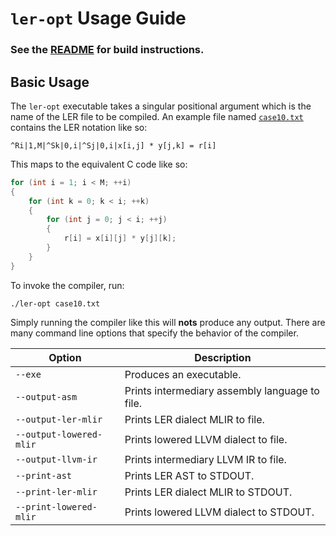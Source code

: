# `ler-opt` Usage Guide
### See the [README](../README.md) for build instructions.

## Basic Usage

The `ler-opt` executable takes a singular positional argument which is the name of the LER file to be compiled. An example file named [`case10.txt`](../test/case10.txt) contains the LER notation like so:

    ^Ri|1,M|^Sk|0,i|^Sj|0,i|x[i,j] * y[j,k] = r[i]

This maps to the equivalent C code like so:

```c
for (int i = 1; i < M; ++i)
{
    for (int k = 0; k < i; ++k)
    {
        for (int j = 0; j < i; ++j)
        {
            r[i] = x[i][j] * y[j][k];
        }
    }
}
```

To invoke the compiler, run:

    ./ler-opt case10.txt

Simply running the compiler like this will **nots** produce any output. There are many command line options that specify the behavior of the compiler. 

| Option                  | Description                                    |
| ----------------------- | ---------------------------------------------- |
| `--exe`                 | Produces an executable.                        |
| `--output-asm`          | Prints intermediary assembly language to file. |
| `--output-ler-mlir`     | Prints LER dialect MLIR to file.               |
| `--output-lowered-mlir` | Prints lowered LLVM dialect to file.           |
| `--output-llvm-ir`      | Prints intermediary LLVM IR to file.           |
| `--print-ast`           | Prints LER AST to STDOUT.                      |
| `--print-ler-mlir`      | Prints LER dialect MLIR to STDOUT.             |
| `--print-lowered-mlir`  | Prints lowered LLVM dialect to STDOUT.         |
